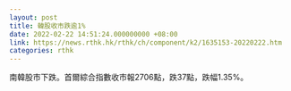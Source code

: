```yaml
---
layout: post
title: 韓股收市跌逾1%
date: 2022-02-22 14:51:24.000000000 +08:00
link: https://news.rthk.hk/rthk/ch/component/k2/1635153-20220222.htm
categories: rthk
---
```


南韓股市下跌。首爾綜合指數收市報2706點，跌37點，跌幅1.35%。
